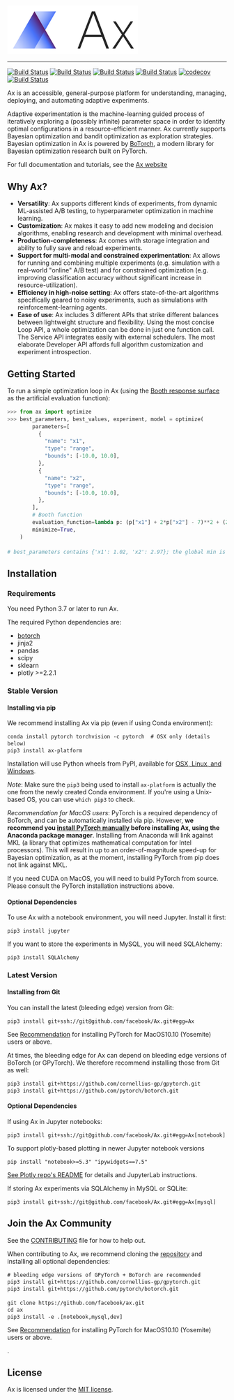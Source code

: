 <img width="300" src="website/static/img/ax_logo_lockup.svg" alt="Ax Logo" />

<hr/>

[![Build Status](https://img.shields.io/pypi/v/ax-platform.svg)](https://pypi.org/project/ax-platform/)
[![Build Status](https://img.shields.io/pypi/pyversions/ax-platform.svg)](https://pypi.org/project/ax-platform/)
[![Build Status](https://img.shields.io/pypi/wheel/ax-platform.svg)](https://pypi.org/project/ax-platform/)
[![Build Status](https://travis-ci.com/facebook/Ax.svg?token=m8nxq4QpA9U383aZWDyF&branch=master)](https://travis-ci.com/facebook/Ax)
[![codecov](https://codecov.io/gh/facebook/Ax/branch/master/graph/badge.svg)](https://codecov.io/gh/facebook/Ax)
[![Build Status](https://img.shields.io/badge/license-MIT-green.svg)](LICENSE.md)

Ax is an accessible, general-purpose platform for understanding, managing,
deploying, and automating adaptive experiments.

Adaptive experimentation is the machine-learning guided process of iteratively
exploring a (possibly infinite) parameter space in order to identify optimal
configurations in a resource-efficient manner. Ax currently supports Bayesian
optimization and bandit optimization as exploration strategies. Bayesian
optimization in Ax is powered by [BoTorch](https://github.com/facebookexternal/botorch),
a modern library for Bayesian optimization research built on PyTorch.

For full documentation and tutorials, see the [Ax website](https://ax.dev)

## Why Ax?

* **Versatility**: Ax supports different kinds of experiments, from dynamic ML-assisted A/B testing, to hyperparameter optimization in machine learning.
* **Customization**: Ax makes it easy to add new modeling and decision algorithms, enabling research and development with minimal overhead.
* **Production-completeness**: Ax comes with storage integration and ability to fully save and reload experiments.
* **Support for multi-modal and constrained experimentation**: Ax allows for running and combining multiple experiments (e.g. simulation with a real-world "online" A/B test) and for constrained optimization (e.g. improving classification accuracy without significant increase in resource-utilization).
* **Efficiency in high-noise setting**: Ax offers state-of-the-art algorithms specifically geared to noisy experiments, such as simulations with reinforcement-learning agents.
* **Ease of use**: Ax includes 3 different APIs that strike different balances between lightweight structure and flexibility. Using the most concise Loop API, a whole optimization can be done in just one function call. The Service API integrates easily with external schedulers. The most elaborate Developer API affords full algorithm customization and experiment introspection.

## Getting Started

To run a simple optimization loop in Ax (using the
[Booth response surface](https://www.sfu.ca/~ssurjano/booth.html) as the
artificial evaluation function):

```python
>>> from ax import optimize
>>> best_parameters, best_values, experiment, model = optimize(
        parameters=[
          {
            "name": "x1",
            "type": "range",
            "bounds": [-10.0, 10.0],
          },
          {
            "name": "x2",
            "type": "range",
            "bounds": [-10.0, 10.0],
          },
        ],
        # Booth function
        evaluation_function=lambda p: (p["x1"] + 2*p["x2"] - 7)**2 + (2*p["x1"] + p["x2"] - 5)**2,
        minimize=True,
    )

# best_parameters contains {'x1': 1.02, 'x2': 2.97}; the global min is (1, 3)
```

## Installation

### Requirements
You need Python 3.7 or later to run Ax.

The required Python dependencies are:

* [botorch](https://www.botorch.org)
* jinja2
* pandas
* scipy
* sklearn
* plotly >=2.2.1

### Stable Version

#### Installing via pip
We recommend installing Ax via pip (even if using Conda environment):

```
conda install pytorch torchvision -c pytorch  # OSX only (details below)
pip3 install ax-platform
```

Installation will use Python wheels from PyPI, available for [OSX, Linux, and Windows](https://pypi.org/project/ax-platform/#files).

*Note*: Make sure the `pip3` being used to install `ax-platform` is actually the one from the newly created Conda environment.
If you're using a Unix-based OS, you can use `which pip3` to check.

*Recommendation for MacOS users*: PyTorch is a required dependency of BoTorch, and can be automatically installed via pip.
However, **we recommend you [install PyTorch manually](https://pytorch.org/get-started/locally/#anaconda-1) before installing Ax, using the Anaconda package manager**.
Installing from Anaconda will link against MKL (a library that optimizes mathematical computation for Intel processors).
This will result in up to an order-of-magnitude speed-up for Bayesian optimization, as at the moment, installing PyTorch from pip does not link against MKL.

If you need CUDA on MacOS, you will need to build PyTorch from source. Please consult the PyTorch installation instructions above.

#### Optional Dependencies

To use Ax with a notebook environment, you will need Jupyter. Install it first:
```
pip3 install jupyter
```

If you want to store the experiments in MySQL, you will need SQLAlchemy:
```
pip3 install SQLAlchemy
```

### Latest Version

#### Installing from Git

You can install the latest (bleeding edge) version from Git:

```
pip3 install git+ssh://git@github.com/facebook/Ax.git#egg=Ax
```

See [Recommendation](https://pytorch.org/get-started/locally/#macos-version) for installing PyTorch for MacOS10.10 (Yosemite) users or above.

At times, the bleeding edge for Ax can depend on bleeding edge versions of BoTorch (or GPyTorch). We therefore recommend installing those from Git as well:
```
pip3 install git+https://github.com/cornellius-gp/gpytorch.git
pip3 install git+https://github.com/pytorch/botorch.git
```

#### Optional Dependencies

If using Ax in Jupyter notebooks:

```
pip3 install git+ssh://git@github.com/facebook/Ax.git#egg=Ax[notebook]
```

To support plotly-based plotting in newer Jupyter notebook versions

```
pip install "notebook>=5.3" "ipywidgets==7.5"
```

[See Plotly repo's README](https://github.com/plotly/plotly.py#jupyter-notebook-support) for details and JupyterLab instructions.

If storing Ax experiments via SQLAlchemy in MySQL or SQLite:
```
pip3 install git+ssh://git@github.com/facebook/Ax.git#egg=Ax[mysql]
```

## Join the Ax Community
See the [CONTRIBUTING](CONTRIBUTING.md) file for how to help out.

When contributing to Ax, we recommend cloning the [repository](https://github.com/facebook/Ax) and installing all optional dependencies:

```
# bleeding edge versions of GPyTorch + BoTorch are recommended
pip3 install git+https://github.com/cornellius-gp/gpytorch.git
pip3 install git+https://github.com/pytorch/botorch.git

git clone https://github.com/facebook/ax.git
cd ax
pip3 install -e .[notebook,mysql,dev]
```

See [Recommendation](https://pytorch.org/get-started/locally/#macos-version) for installing PyTorch for MacOS10.10 (Yosemite) users or above.

.

## License

Ax is licensed under the [MIT license](./LICENSE).
